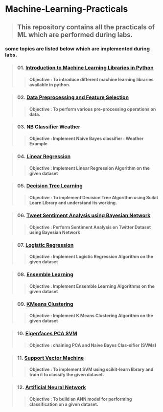 # Machine-Learning-Practicals
> ## This repository contains all the practicals of ML which are performed during labs.



### some topics are listed below which are implemented during labs.

> ### 01. [Introduction to Machine Learning Libraries in Python](./Practical-01/Practical_01.ipynb)
>> #### **Objective** : To introduce different machine learning libraries available in python.

> ### 02. [Data Preprocessing and Feature Selection](./Practical-02/Practical_02.ipynb)
>> #### **Objective** : To perform various pre-processing operations on data.

> ### 03. [NB Classifier Weather](./Practical-03/Practical_03.ipynb)
>> #### **Objective** : Implement Naive Bayes classifier : Weather Example

> ### 04. [Linear Regression](./Practical-04/Practical_04.ipynb)
>> #### **Objective** : Implement Linear Regression Algorithm on the given dataset

> ### 05. [Decision Tree Learning](./Practical-05/Practical_05.ipynb)
>> #### **Objective** : To implement Decision Tree Algorithm using Scikit Learn Library and understand its working.

> ### 06. [Tweet Sentiment Analysis using Bayesian Network](./Practical-06/Practical_06.ipynb)
>> #### **Objective** : Perform Sentiment Analysis on Twitter Dataset using Bayesian Network

> ### 07. [Logistic Regression](./Practical-07/Practical_07.ipynb)
>> #### **Objective** : Implement Logistic Regression Algorithm on the given dataset

> ### 08. [Ensemble Learning](./Practical-08/Practical_08.ipynb)
>> #### **Objective** : Implement Ensemble Learning Algorithms on the given dataset

> ### 09. [KMeans Clustering](./Practical-09/Practical_09.ipynb)
>> #### **Objective** : Implement K Means Clustering Algorithm on the given dataset

> ### 10. [Eigenfaces PCA SVM](./Practical-10/Practical_10.ipynb)
>> #### **Objective** : chaining PCA and Naive Bayes Clas-sifier (SVMs)

> ### 11. [Support Vector Machine](./Practical-11/Practical_11.ipynb)
>> #### **Objective** : To implement SVM using scikit-learn library and train it to classify the given dataset.

> ### 12. [Artificial Neural Network](./Practical-12/Practical_12.ipynb)
>> #### **Objective** : To build an ANN model for performing classification on a given dataset.

